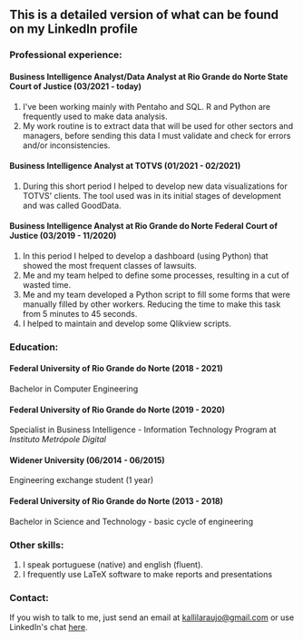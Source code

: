 ## This is a detailed version of what can be found on my LinkedIn profile

### Professional experience:

#### Business Intelligence Analyst/Data Analyst at Rio Grande do Norte State Court of Justice (03/2021 - today)

1. I've been working mainly with Pentaho and SQL. R and Python are frequently used to make data analysis.
2. My work routine is to extract data that will be used for other sectors and managers, before sending this data I must validate and check for errors and/or inconsistencies.

#### Business Intelligence Analyst at TOTVS (01/2021 - 02/2021)

1. During this short period I helped to develop new data visualizations for TOTVS' clients. The tool used was in its initial stages of development and was called GoodData.

#### Business Intelligence Analyst at Rio Grande do Norte Federal Court of Justice (03/2019 - 11/2020)

1. In this period I helped to develop a dashboard (using Python) that showed the most frequent classes of lawsuits.
2. Me and my team helped to define some processes, resulting in a cut of wasted time.
3. Me and my team developed a Python script to fill some forms that were manually filled by other workers. Reducing the time to make this task from 5 minutes to 45 seconds.
4. I helped to maintain and develop some Qlikview scripts.

### Education:

#### Federal University of Rio Grande do Norte (2018 - 2021)
Bachelor in Computer Engineering

#### Federal University of Rio Grande do Norte (2019 - 2020)
Specialist in Business Intelligence - Information Technology Program at *Instituto Metrópole Digital*

#### Widener University (06/2014 - 06/2015)
Engineering exchange student (1 year)

#### Federal University of Rio Grande do Norte (2013 - 2018)
Bachelor in Science and Technology - basic cycle of engineering

### Other skills:

1. I speak portuguese (native) and english (fluent).
2. I frequently use LaTeX software to make reports and presentations

### Contact:

If you wish to talk to me, just send an email at <kallilaraujo@gmail.com> or use LinkedIn's chat [here](https://www.linkedin.com/in/kallil-d-379125150/).
